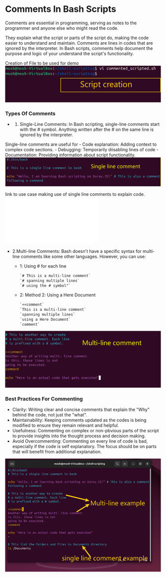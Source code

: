 # Comments In Bash Scripts

Comments are essential in programming, serving as notes to the programmer and anyone else who might read the code.

They explain what the script or parts of the script do, making the code easier to understand and maintain.
Comments are lines in codes that are ignored by the interpreter. In Bash scripts, comments help document the purpose and logic of your understand the script's functionality.

Creation of File to be used for demo
![script-creation](screenshots/4-script-creation.png)

### Types Of Comments

- 1. Single-Line Comments: In Bash scripting, single-line comments start with the # symbol. Anything written after the # on the same line is ignored by the interpreter.

Single-line comments are useful for
    - Code explanation: Adding context to complex code sections.
    - Debugging: Temporarily diisabling lines of code
    - Documentation: Providing information about script functionality.
![single-line](screenshots/1-single-line.png)

link to use case making use of single line comments to explain code.![use-case](use-case.sh)

- 2.Multi-line Comments: Bash doesn't have a specific syntax for multi-line comments like some other languages. However, you can use:

  - 1: Using # for each line

        `# This is a multi-line comment`
        `# spanning multiple lines`
        `# using the # symbol"`
  - 2: Method 2: Using a Here Document

        `<<comment`
        `This is a multi-line comment`
        `spanning multiple lines`
        `using a Here Document`
        `comment`
        
![multi-line](screenshots/2-multiline-comment.png)

### Best Practices For Commenting

- Clarity: Writing clear and concise comments that explain the "Why" behind the code, not just the "what".
- Maintainability: Keeping comments updated as the codes is being modified to ensure they remain relevant and helpful.
- Usefulness: Commenting on complex or non-pbvious parts of the script to provide insights into the thought process and decision making.
- Avoid Overcommenting: Commenting on every line of code is bad, especially if the code is self explanatory. The focus should be on parts that will benefit from additional explanation.

![full-script](screenshots/3-commented_script.png)


